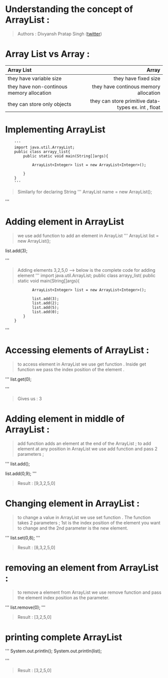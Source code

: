 # Understanding the concept of ArrayList :

> Authors : Divyansh Pratap Singh ([twitter](https://twitter.com/))

# Array List vs Array :

| Array List | Array |
| :--- | ---: |
|they have variable size| they have fixed size|
|they have non-continous memory allocation | they have continous memory allocation |
|they can store only objects | they can store primitive data-types ex. int , float |

# Implementing ArrayList

        '''
        import java.util.ArrayList;
        public class arrayy_list{
            public static void main(String[]args){

                ArrayList<Integer> list = new ArrayList<Integer>();

            }
        }
        '''
> Similarly for declaring String
'''
ArrayList<String> name = new  ArrayList<String>();

'''

# Adding element  in ArrayList

> we use add function to add an element in ArrayList
'''
ArrayList<Integer> list = new ArrayList<Integer>();

list.add(3);

'''
> Adding elements 3,2,5,0 --> below is the complete code for adding element
'''
import java.util.ArrayList;
        public class arrayy_list{
            public static void main(String[]args){

                ArrayList<Integer> list = new ArrayList<Integer>();

                list.add(3);
                list.add(2);
                list.add(5);
                list.add(0);
            }
        }
'''

# Accessing elements of ArrayList :

> to access element in ArrayList we  use get function . Inside get function we  pass the index position of the element .


'''
list.get(0);

'''
> Gives us : 3

# Adding element in middle of ArrayList : 

 > add  function adds an element at the end of the ArrayList ; to add element at any position in ArrayList we use add function and pass 2 parameters ;

'''
list.add(<indexposition><element>);

list.add(0,9);
'''
> Result : [9,3,2,5,0]

# Changing element in ArrayList :

> to change a value in ArrayList we  use set function . The function takes  2 parameters ;  1st is the index position of the element you want to change and the 2nd parameter is the new element.

'''
list.set(0,8);
'''
> Result : [8,3,2,5,0]

# removing an element from ArrayList :

> to remove a element from ArrayList we use remove function and pass the element index position as the  parameter.

'''
list.remove(0);
'''
> Result : [3,2,5,0]

# printing complete ArrayList

'''
System.out.println(<ArrayList name >);
System.out.println(list);

'''
> Result : [3,2,5,0]
